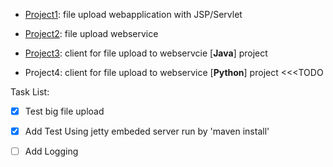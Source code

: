 * [Project1](https://github.com/AhmadHoghooghi/FileUpload/tree/master/file-upload-jsp-servlet): file upload webapplication with JSP/Servlet
* [Project2](https://github.com/AhmadHoghooghi/FileUpload/tree/master/file-upload-webservice/upload-webservice): file upload webservice
    
* [Project3](https://github.com/AhmadHoghooghi/FileUpload/tree/master/file-upload-java-client/upload-client): client for file upload to webservcie [**Java**] project
* Project4: client for file upload to webservice [**Python**] project <<<TODO



 Task List:
- [x] Test big file upload
- [x] Add Test Using jetty embeded server run by 'maven install'
- [ ] Add Logging
    